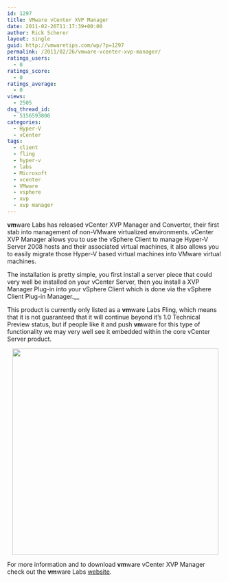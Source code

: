 ```yaml
---
id: 1297
title: VMware vCenter XVP Manager
date: 2011-02-26T11:17:39+00:00
author: Rick Scherer
layout: single
guid: http://vmwaretips.com/wp/?p=1297
permalink: /2011/02/26/vmware-vcenter-xvp-manager/
ratings_users:
  - 0
ratings_score:
  - 0
ratings_average:
  - 0
views:
  - 2505
dsq_thread_id:
  - 5156593806
categories:
  - Hyper-V
  - vCenter
tags:
  - client
  - fling
  - hyper-v
  - labs
  - Microsoft
  - vcenter
  - VMware
  - vsphere
  - xvp
  - xvp manager
---
```

**vm**ware Labs has released vCenter XVP Manager and Converter, their first stab into management of non-VMware virtualized environments. vCenter XVP Manager allows you to use the vSphere Client to manage Hyper-V Server 2008 hosts and their associated virtual machines, it also allows you to easily migrate those Hyper-V based virtual machines into VMware virtual machines.

The installation is pretty simple, you first install a server piece that could very well be installed on your vCenter Server, then you install a XVP Manager Plug-in into your vSphere Client which is done via the vSphere Client Plug-in Manager.__

This product is currently only listed as a **vm**ware Labs Fling, which means that it is not guaranteed that it will continue beyond it&#8217;s 1.0 Technical Preview status, but if people like it and push **vm**ware for this type of functionality we may very well see it embedded within the core vCenter Server product.

<p style="text-align: center;">
  <a href="http://labs.vmware.com/wp-content/uploads/2011/02/xvp.png"><img class="aligncenter" src="http://labs.vmware.com/wp-content/uploads/2011/02/xvp.png" alt="" width="480" /></a>
</p>

<p style="text-align: left;">
  For more information and to download <strong>vm</strong>ware vCenter XVP Manager check out the <strong>vm</strong>ware Labs <a href="http://labs.vmware.com/flings/xvp" target="_blank">website</a>.
</p>
